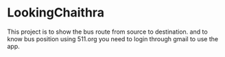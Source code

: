 # LookingChaithra
This project is to show the bus route from source to destination.
and to know bus position using 511.org
you need to login through gmail to use the app.
